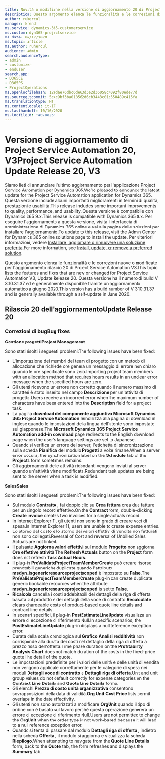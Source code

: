 ```yaml
---
title: Novità o modifiche nella versione di aggiornamento 20 di Project Service Automation V3
description: Questo argomento elenca le funzionalità e le correzioni disponibili nella versione di aggiornamento 20 di Project Service Automation V3
author: ruhercul
manager: kfend
ms.service: dynamics-365-customerservice
ms.custom: dyn365-projectservice
ms.date: 06/12/2020
ms.topic: article
ms.author: ruhercul
audience: Admin
search.audienceType:
- admin
- customizer
- enduser
search.app:
- D365CE
- D365PS
- ProjectOperations
ms.openlocfilehash: 12edae76dbc6de63d3e2d36058c4092f80ede77d
ms.sourcegitcommit: 5c4c9bf3ba018562d6cb3443c01d550489c415fa
ms.translationtype: HT
ms.contentlocale: it-IT
ms.lasthandoff: 10/16/2020
ms.locfileid: "4078825"
---
```

# <a name="project-service-automation-update-release-20-v3"></a><span data-ttu-id="fd6b3-103">Versione di aggiornamento di Project Service Automation 20, V3</span><span class="sxs-lookup"><span data-stu-id="fd6b3-103">Project Service Automation Update Release 20, V3</span></span>

<span data-ttu-id="fd6b3-104">Siamo lieti di annunciare l'ultimo aggiornamento per l'applicazione Project Service Automation per Dynamics 365.</span><span class="sxs-lookup"><span data-stu-id="fd6b3-104">We’re pleased to announce the latest update for the Project Service Automation application for Dynamics 365.</span></span> <span data-ttu-id="fd6b3-105">Questa versione include alcuni importanti miglioramenti in termini di qualità, prestazioni e usabilità.</span><span class="sxs-lookup"><span data-stu-id="fd6b3-105">This release includes some important improvements to quality, performance, and usability.</span></span> <span data-ttu-id="fd6b3-106">Questa versione è compatibile con Dynamics 365 9.x.</span><span class="sxs-lookup"><span data-stu-id="fd6b3-106">This release is compatible with Dynamics 365 9.x.</span></span> <span data-ttu-id="fd6b3-107">Per eseguire l'aggiornamento a questa versione, visita l'interfaccia di amministrazione di Dynamics 365 online e vai alla pagina delle soluzioni per installare l'aggiornamento.</span><span class="sxs-lookup"><span data-stu-id="fd6b3-107">To update to this release, visit the Admin Center for Dynamics 365 online solutions page to install the update.</span></span> <span data-ttu-id="fd6b3-108">Per ulteriori informazioni, vedere [Installare, aggiornare o rimuovere una soluzione preferita](https://docs.microsoft.com/power-platform/admin/install-remove-preferred-solution).</span><span class="sxs-lookup"><span data-stu-id="fd6b3-108">For more information, see [Install, update, or remove a preferred solution](https://docs.microsoft.com/power-platform/admin/install-remove-preferred-solution).</span></span>

<span data-ttu-id="fd6b3-109">Questo argomento elenca le funzionalità e le correzioni nuove o modificate per l'aggiornamento rilascio 20 di Project Service Automation V3.</span><span class="sxs-lookup"><span data-stu-id="fd6b3-109">This topic lists the features and fixes that are new or changed for Project Service Automation V3, Update Release 20.</span></span> <span data-ttu-id="fd6b3-110">Questa versione ha il numero di build V 3.10.31.37 ed è generalmente disponibile tramite un aggiornamento automatico a giugno 2020.</span><span class="sxs-lookup"><span data-stu-id="fd6b3-110">This version has a build number of V 3.10.31.37 and is generally available through a self-update in June 2020.</span></span>

## <a name="update-release-20"></a><span data-ttu-id="fd6b3-111">Rilascio 20 dell'aggiornamento</span><span class="sxs-lookup"><span data-stu-id="fd6b3-111">Update Release 20</span></span>

### <a name="bug-fixes"></a><span data-ttu-id="fd6b3-112">Correzioni di bug</span><span class="sxs-lookup"><span data-stu-id="fd6b3-112">Bug fixes</span></span>

<span data-ttu-id="fd6b3-113">**Gestione progetti**</span><span class="sxs-lookup"><span data-stu-id="fd6b3-113">**Project Management**</span></span>

<span data-ttu-id="fd6b3-114">Sono stati risolti i seguenti problemi:</span><span class="sxs-lookup"><span data-stu-id="fd6b3-114">The following issues have been fixed:</span></span>

- <span data-ttu-id="fd6b3-115">L'importazione dei membri del team di progetto con un metodo di allocazione che richiede ore genera un messaggio di errore non chiaro quando le ore specificate sono zero.</span><span class="sxs-lookup"><span data-stu-id="fd6b3-115">Importing project team members with an allocation method that requires hours results in an unclear error message when the specified hours are zero.</span></span>
- <span data-ttu-id="fd6b3-116">Gli utenti ricevono un errore non corretto quando il numero massimo di caratteri è stato inserito nel campo **Descrizione** per un'attività di progetto.</span><span class="sxs-lookup"><span data-stu-id="fd6b3-116">Users receive an incorrect error when the maximum number of characters have been entered into the **Description** field for a project task.</span></span>
- <span data-ttu-id="fd6b3-117">La pagina **download del componente aggiuntivo Microsoft Dynamics 365 Project Service Automation** reindirizza alla pagina di download in inglese quando le impostazioni della lingua dell'utente sono impostate sul giapponese.</span><span class="sxs-lookup"><span data-stu-id="fd6b3-117">The **Microsoft Dynamics 365 Project Service Automation add-in download** page redirects to the English download page when the user’s language settings are set to Japanese.</span></span>
- <span data-ttu-id="fd6b3-118">Quando si verifica un errore del server, l'etichetta di sincronizzazione sulla scheda **Pianifica** del modulo **Progetti** a volte rimane.</span><span class="sxs-lookup"><span data-stu-id="fd6b3-118">When a server error occurs, the synchronization label on the **Schedule** tab of the **Projects** form sometimes remains.</span></span>
- <span data-ttu-id="fd6b3-119">Gli aggiornamenti delle attività ridondanti vengono inviati al server quando un'attività viene modificata.</span><span class="sxs-lookup"><span data-stu-id="fd6b3-119">Redundant task updates are being sent to the server when a task is modified.</span></span>

<span data-ttu-id="fd6b3-120">**Sales**</span><span class="sxs-lookup"><span data-stu-id="fd6b3-120">**Sales**</span></span>

<span data-ttu-id="fd6b3-121">Sono stati risolti i seguenti problemi:</span><span class="sxs-lookup"><span data-stu-id="fd6b3-121">The following issues have been fixed:</span></span>

- <span data-ttu-id="fd6b3-122">Sul modulo **Contratto** , fai doppio clic su **Crea fattura** crea due fatture per un singolo record effettivo.</span><span class="sxs-lookup"><span data-stu-id="fd6b3-122">On the **Contract** form, double-clicking **Create Invoice** creates two invoices for a single actuals record.</span></span>
- <span data-ttu-id="fd6b3-123">In Internet Explorer 11, gli utenti non sono in grado di creare voci di spesa.</span><span class="sxs-lookup"><span data-stu-id="fd6b3-123">In Internet Explorer 11, users are unable to create expense entries.</span></span>
- <span data-ttu-id="fd6b3-124">Lo storno del costo e lo storno dei valori effettivi di vendita non fatturati non sono collegati.</span><span class="sxs-lookup"><span data-stu-id="fd6b3-124">Reversal of Cost and reversal of Unbilled Sales Actuals are not linked.</span></span>
- <span data-ttu-id="fd6b3-125">Il pulsante **Aggiorna valori effettivi** sul modulo **Progetto** non aggiorna **Ore effettive attività**.</span><span class="sxs-lookup"><span data-stu-id="fd6b3-125">The **Refresh Actuals** button on the **Project** form does not refresh **Task Actual Hours**.</span></span>
- <span data-ttu-id="fd6b3-126">Il plug-in **PreValidateProjectTeamMemberCreate** può creare risorse prenotabili generiche duplicate quando l'attributo **msdyn_isgenericresourceprojectscoped** è impostato su **False**.</span><span class="sxs-lookup"><span data-stu-id="fd6b3-126">The **PreValidateProjectTeamMemberCreate** plug-in can create duplicate generic bookable resources when the attribute **msdyn_isgenericresourceprojectscoped** is set to **False**.</span></span>
- <span data-ttu-id="fd6b3-127">**Ricalcola** cancella i costi addebitabili dei dettagli della riga di offerta basata sul prodotto e dei dettagli della voce di contratto.</span><span class="sxs-lookup"><span data-stu-id="fd6b3-127">**Recalculate** clears chargeable costs of product-based quote line details and contract line details.</span></span>
- <span data-ttu-id="fd6b3-128">In scenari specifici, il plug-in **PostEstimateLineUpdate** visualizza un errore di eccezione di riferimento Null.</span><span class="sxs-lookup"><span data-stu-id="fd6b3-128">In specific scenarios, the **PostEstimateLineUpdate** plug-in displays a null teference exception error.</span></span>
- <span data-ttu-id="fd6b3-129">Durata della scala cronologica sul **Grafico Analisi redditività** non corrisponde alla durata dei costi nel dettaglio della riga di offerta a prezzo fisso dell'offerta.</span><span class="sxs-lookup"><span data-stu-id="fd6b3-129">Time phase duration on the **Profitability Analysis Chart** does not match duration of the costs in the fixed-price quote line detail of the quote.</span></span>
- <span data-ttu-id="fd6b3-130">Le impostazioni predefinite per i valori delle unità e delle unità di vendita non vengono applicate correttamente per le categorie di spesa nei moduli **Dettagli voce di contratto** e **Dettagli riga di offerta**.</span><span class="sxs-lookup"><span data-stu-id="fd6b3-130">Unit and unit group values do not default correctly for expense categories on the **Contract Line Details** and **Quote Line Details** forms.</span></span>
- <span data-ttu-id="fd6b3-131">Gli elenchi **Prezzo di costo unità organizzativa** consentono sovrapposizioni della data di validità.</span><span class="sxs-lookup"><span data-stu-id="fd6b3-131">**Org Unit Cost Price** lists permit overlaps in the date effectivity.</span></span>
- <span data-ttu-id="fd6b3-132">Gli utenti non sono autorizzati a modificare **OrgUnit** quando il tipo di ordine non è basato sul lavoro perché questa operazione genererà un errore di eccezione di riferimento Null.</span><span class="sxs-lookup"><span data-stu-id="fd6b3-132">Users are not permitted to change the **OrgUnit** when the order type is not work-based because it will lead to a null reference exception error.</span></span>
- <span data-ttu-id="fd6b3-133">Quando si tenta di passare dal modulo **Dettagli riga di offerta** , indietro nella scheda **Offerta** , il modulo si aggiorna e visualizza la scheda **Riepilogo**.</span><span class="sxs-lookup"><span data-stu-id="fd6b3-133">When attempting to navigate from the **Quote Line Details** form, back to the **Quote** tab, the form refreshes and displays the **Summary** tab.</span></span>
